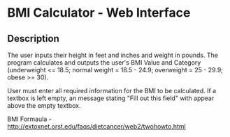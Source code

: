 # BMI Calculator - Web Interface

## Description
The user inputs their height in feet and inches and weight in pounds. The program calculates and outputs the user's BMI Value and Category (underweight <= 18.5; normal weight = 18.5 - 24.9; overweight = 25 - 29.9; obese >= 30).

User must enter all required information for the BMI to be calculated. If a textbox is left empty, an message stating "Fill out this field" with appear above the empty textbox.

BMI Formaula - http://extoxnet.orst.edu/faqs/dietcancer/web2/twohowto.html  

